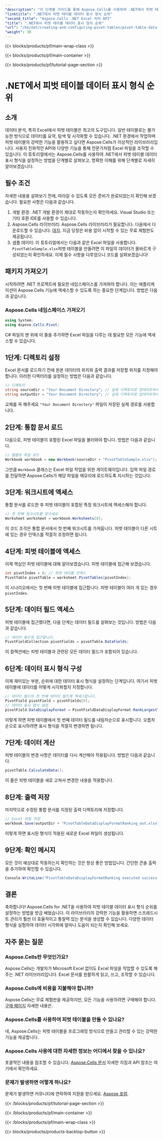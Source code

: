 ```yaml
---
"description": "이 단계별 가이드를 통해 Aspose.Cells를 사용하여 .NET에서 피벗 테이블 데이터 표시 형식 순위를 만들고 관리하는 방법을 알아보세요."
"linktitle": ".NET에서 피벗 테이블 데이터 표시 형식 순위"
"second_title": "Aspose.Cells .NET Excel 처리 API"
"title": ".NET에서 피벗 테이블 데이터 표시 형식 순위"
"url": "/ko/net/creating-and-configuring-pivot-tables/pivot-table-data-display-format-ranking/"
"weight": 30
---
```


{{< blocks/products/pf/main-wrap-class >}}

{{< blocks/products/pf/main-container >}}

{{< blocks/products/pf/tutorial-page-section >}}

# .NET에서 피벗 테이블 데이터 표시 형식 순위

## 소개
데이터 분석, 특히 Excel에서 피벗 테이블은 최고의 도구입니다. 일반 테이블로는 불가능한 방식으로 데이터를 요약, 탐색 및 시각화할 수 있습니다. .NET 환경에서 작업하며 피벗 테이블의 강력한 기능을 활용하고 싶다면 Aspose.Cells가 이상적인 라이브러리입니다. 사용자 친화적인 API와 다양한 기능을 통해 전문가처럼 Excel 파일을 조작할 수 있습니다. 이 튜토리얼에서는 Aspose.Cells를 사용하여 .NET에서 피벗 테이블 데이터 표시 형식을 설정하는 방법을 단계별로 살펴보고, 명확한 이해를 위해 단계별로 자세히 알아보겠습니다.
## 필수 조건
자세한 내용을 살펴보기 전에, 따라갈 수 있도록 모든 준비가 완료되었는지 확인해 보겠습니다. 필요한 사항은 다음과 같습니다.
1. 개발 환경: .NET 개발 환경이 제대로 작동하는지 확인하세요. Visual Studio 또는 기타 호환 IDE를 사용할 수 있습니다.
2. Aspose.Cells 라이브러리: Aspose.Cells 라이브러리가 필요합니다. 다음에서 다운로드할 수 있습니다. [대지](https://releases.aspose.com/cells/net/). 지금 당장은 비용 없이 시작할 수 있는 무료 체험판도 제공됩니다.
3. 샘플 데이터: 이 튜토리얼에서는 다음과 같은 Excel 파일을 사용합니다. `PivotTableSample.xlsx`피벗 테이블을 만들려면 이 파일의 데이터가 올바르게 구성되었는지 확인하세요.
이제 필수 사항을 다루었으니 코드를 살펴보겠습니다!
## 패키지 가져오기
시작하려면 .NET 프로젝트에 필요한 네임스페이스를 가져와야 합니다. 이는 애플리케이션이 Aspose.Cells 기능에 액세스할 수 있도록 하는 중요한 단계입니다. 방법은 다음과 같습니다.
### Aspose.Cells 네임스페이스 가져오기
```csharp
using System;
using Aspose.Cells.Pivot;
```
C# 파일의 맨 위에 이 줄을 추가하면 Excel 파일을 다루는 데 필요한 모든 기능에 액세스할 수 있습니다.
## 1단계: 디렉토리 설정
Excel 문서를 로드하기 전에 원본 데이터의 위치와 출력 결과를 저장할 위치를 지정해야 합니다. 이러한 디렉터리를 설정하는 방법은 다음과 같습니다.
```csharp
// 디렉토리
string sourceDir = "Your Document Directory"; // 실제 디렉토리로 업데이트하세요
string outputDir = "Your Document Directory"; // 실제 디렉토리로 업데이트하세요
```
교체를 꼭 해주세요 `"Your Document Directory"` 파일이 저장된 실제 경로를 사용합니다.
## 2단계: 통합 문서 로드
다음으로, 피벗 테이블이 포함된 Excel 파일을 불러와야 합니다. 방법은 다음과 같습니다.
```csharp
// 템플릿 파일 로드
Workbook workbook = new Workbook(sourceDir + "PivotTableSample.xlsx");
```
그만큼 `Workbook` 클래스는 Excel 파일 작업을 위한 게이트웨이입니다. 입력 파일 경로를 전달하면 Aspose.Cells가 해당 파일을 메모리에 로드하도록 지시하는 것입니다.
## 3단계: 워크시트에 액세스
통합 문서를 로드한 후 피벗 테이블이 포함된 특정 워크시트에 액세스해야 합니다.
```csharp
// 첫 번째 워크시트를 받으세요
Worksheet worksheet = workbook.Worksheets[0];
```
이 코드 조각은 통합 문서에서 첫 번째 워크시트를 가져옵니다. 피벗 테이블이 다른 시트에 있는 경우 인덱스를 적절히 조정하면 됩니다.
## 4단계: 피벗 테이블에 액세스
이제 핵심인 피벗 테이블에 대해 알아보겠습니다. 피벗 테이블에 접근해 보겠습니다.
```csharp
int pivotIndex = 0; // 피벗 테이블 인덱스
PivotTable pivotTable = worksheet.PivotTables[pivotIndex];
```
이 시나리오에서는 첫 번째 피벗 테이블에 접근합니다. 피벗 테이블이 여러 개 있는 경우 `pivotIndex`.
## 5단계: 데이터 필드 액세스
피벗 테이블에 접근했다면, 다음 단계는 데이터 필드를 살펴보는 것입니다. 방법은 다음과 같습니다.
```csharp
// 데이터 필드에 접근합니다.
PivotFieldCollection pivotFields = pivotTable.DataFields;
```
이 컬렉션에는 피벗 테이블과 관련된 모든 데이터 필드가 포함되어 있습니다.
## 6단계: 데이터 표시 형식 구성
이제 재미있는 부분, 순위에 대한 데이터 표시 형식을 설정하는 단계입니다. 여기서 피벗 테이블에 데이터를 어떻게 시각화할지 지정합니다.
```csharp
// 데이터 필드의 첫 번째 데이터 필드에 액세스합니다.
PivotField pivotField = pivotFields[0];
// 데이터 표시 형식 설정
pivotField.DataDisplayFormat = PivotFieldDataDisplayFormat.RankLargestToSmallest;
```
이렇게 하면 피벗 테이블에서 첫 번째 데이터 필드를 내림차순으로 표시합니다. 오름차순으로 표시하려면 표시 형식을 적절히 변경하면 됩니다.
## 7단계: 데이터 계산
피벗 테이블의 변경 사항은 데이터를 다시 계산해야 적용됩니다. 방법은 다음과 같습니다.
```csharp
pivotTable.CalculateData();
```
이 줄은 피벗 테이블을 새로 고쳐서 변경한 내용을 적용합니다.
## 8단계: 출력 저장
마지막으로 수정된 통합 문서를 지정된 출력 디렉토리에 저장합니다.
```csharp
// Excel 파일 저장
workbook.Save(outputDir + "PivotTableDataDisplayFormatRanking_out.xlsx");
```
이렇게 하면 표시된 형식이 적용된 새로운 Excel 파일이 생성됩니다. 
## 9단계: 확인 메시지
모든 것이 예상대로 작동하는지 확인하는 것은 항상 좋은 방법입니다. 간단한 콘솔 출력을 추가하여 확인할 수 있습니다.
```csharp
Console.WriteLine("PivotTableDataDisplayFormatRanking executed successfully.");
```
## 결론
축하합니다! Aspose.Cells for .NET을 사용하여 피벗 테이블 데이터 표시 형식 순위를 설정하는 방법을 방금 배웠습니다. 이 라이브러리의 강력한 기능을 활용하면 스프레드시트 관리가 훨씬 더 효율적이고 통찰력 있는 분석을 생성할 수 있습니다. 다양한 데이터 형식을 실험하여 데이터 시각화에 얼마나 도움이 되는지 확인해 보세요. 
## 자주 묻는 질문
### Aspose.Cells란 무엇인가요?
Aspose.Cells는 개발자가 Microsoft Excel 없이도 Excel 파일을 작업할 수 있도록 해주는 .NET 라이브러리입니다. Excel 문서를 원활하게 읽고, 쓰고, 조작할 수 있습니다.
### Aspose.Cells에 비용을 지불해야 합니까?
Aspose.Cells는 무료 체험판을 제공하지만, 모든 기능을 사용하려면 구매해야 합니다. [구매 페이지](https://purchase.aspose.com/buy) 자세한 내용은.
### Aspose.Cells를 사용하여 피벗 테이블을 만들 수 있나요?
네, Aspose.Cells는 피벗 테이블을 프로그래밍 방식으로 만들고 관리할 수 있는 강력한 기능을 제공합니다.
### Aspose.Cells 사용에 대한 자세한 정보는 어디에서 찾을 수 있나요?
포괄적인 내용을 참조할 수 있습니다. [Aspose.Cells 문서](https://reference.aspose.com/cells/net/) 자세한 지침과 API 참조는 여기에서 확인하세요.
### 문제가 발생하면 어떻게 하나요?
문제가 발생하면 커뮤니티에 연락하여 지원을 받으세요. [Aspose 포럼](https://forum.aspose.com/c/cells/9).

{{< /blocks/products/pf/tutorial-page-section >}}

{{< /blocks/products/pf/main-container >}}

{{< /blocks/products/pf/main-wrap-class >}}

{{< blocks/products/products-backtop-button >}}